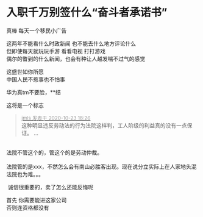 # 入职千万别签什么“奋斗者承诺书”


真棒 每天一个移民小广告<img src="static/image/smiley/default/lol.gif" smilieid="12" border="0" alt="" />

这两年不能看什么时政新闻 也不能去什么地方评论什么<br />
但即使每天就玩玩手游 看看电视 打打游戏<br />
偶尔的瞥到的什么新闻，也会有种让人越发喘不过气的感觉

这盛世如你所愿<br />
中国人民不惹事也不怕事<br />
<img id="aimg_vJWB0" onclick="zoom(this, this.src, 0, 0, 0)" class="zoom" src="https://i.imgur.com/zj2essL.png" onmouseover="img_onmouseoverfunc(this)" onload="thumbImg(this)" border="0" alt="" />

华为真tm不要脸，**结<br />


这将是一个标志

<div class="quote"><blockquote><font size="2"><a href="https://www.hostloc.com/forum.php?mod=redirect&amp;goto=findpost&amp;pid=9342440&amp;ptid=757700" target="_blank"><font color="#999999">jmls 发表于 2020-10-23 18:26</font></a></font><br />
这种明显违反劳动法的行为法院这样判，工人阶级的利益真的没有一点保证。 ...</blockquote></div><br />
法院不管这个的，管这个的是劳动仲裁。<br />
<br />
法院管的是xxx，不然怎么会有南山必胜客出现。现在说分立实际上在人家地头混法院也为难。。。

<img src="static/image/smiley/default/hug.gif" smilieid="13" border="0" alt="" /> 诚信很重要的，卖了怎么还能反悔呢

首先 你需要能进这家公司<br />
否则连资格都没有

